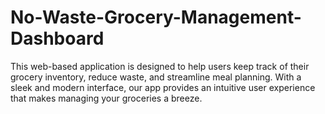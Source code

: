 # No-Waste-Grocery-Management-Dashboard
This web-based application is designed to help users keep track of their grocery inventory, reduce waste, and streamline meal planning. With a sleek and modern interface, our app provides an intuitive user experience that makes managing your groceries a breeze.
